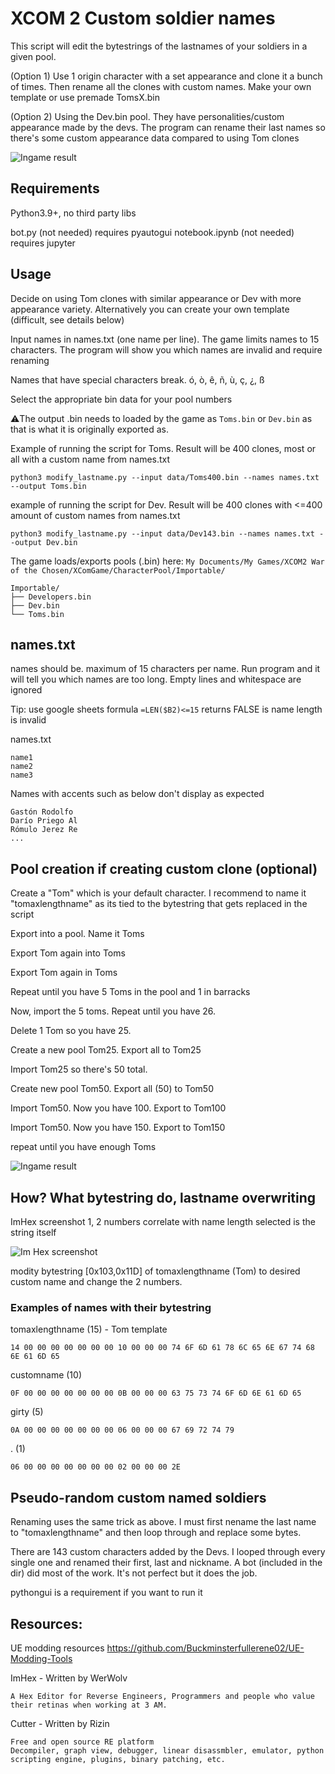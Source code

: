 # XCOM 2 Custom soldier names

This script will edit the bytestrings of the lastnames of your soldiers in a given pool.

(Option 1) Use 1 origin character with a set appearance and clone it a bunch of times. Then rename all the clones with custom names. Make your own template or use premade TomsX.bin

(Option 2) Using the Dev.bin pool. They have personalities/custom appearance made by the devs. The program can rename their last names so there's some custom appearance data compared to using Tom clones

![Ingame result](img/screenshot_pool.png)

## Requirements

Python3.9+, no third party libs

bot.py (not needed) requires pyautogui
notebook.ipynb (not needed) requires jupyter

## Usage

Decide on using Tom clones with similar appearance or Dev with more appearance variety. Alternatively you can create your own template (difficult, see details below)

Input names in names.txt (one name per line). The game limits names to 15 characters. The program will show you which names are invalid and require renaming

Names that have special characters break. ó, ò, ê, ñ, ù, ç, ¿, ß

Select the appropriate bin data for your pool numbers

⚠️The output .bin needs to loaded by the game as `Toms.bin` or `Dev.bin` as that is what it is originally exported as.

Example of running the script for Toms. Result will be 400 clones, most or all with a custom name from names.txt
```
python3 modify_lastname.py --input data/Toms400.bin --names names.txt --output Toms.bin
```

example of running the script for Dev. Result will be 400 clones with <=400 amount of custom names from names.txt
```
python3 modify_lastname.py --input data/Dev143.bin --names names.txt --output Dev.bin
```

The game loads/exports pools (.bin) here:
`My Documents/My Games/XCOM2 War of the Chosen/XComGame/CharacterPool/Importable/`
```
Importable/
├── Developers.bin
├── Dev.bin
└── Toms.bin
```

## names.txt

names should be. maximum of 15 characters per name. Run program and it will tell you which names are too long. 
Empty lines and whitespace are ignored

Tip: use google sheets formula `=LEN($B2)<=15` returns FALSE is name length is invalid

names.txt

```
name1
name2
name3
```

Names with accents such as below don't display as expected
```
Gastón Rodolfo 
Darío Priego Al
Rómulo Jerez Re
...
```

## Pool creation if creating custom clone (optional)

Create a "Tom" which is your default character. I recommend to name it "tomaxlengthname" as its tied to the bytestring that gets replaced in the script

Export into a pool. Name it Toms

Export Tom again into Toms

Export Tom again in Toms

Repeat until you have 5 Toms in the pool and 1 in barracks

Now, import the 5 toms. Repeat until you have 26.

Delete 1 Tom so you have 25.

Create a new pool Tom25. Export all to Tom25

Import Tom25 so there's 50 total.

Create new pool Tom50. Export all (50) to Tom50  

Import Tom50. Now you have 100. Export to Tom100

Import Tom50. Now you have 150. Export to Tom150

repeat until you have enough Toms



![Ingame result](img/screenshot_clones.png)

## How? What bytestring do, lastname overwriting

ImHex screenshot
1, 2 numbers correlate with name length
selected is the string itself

![Im Hex screenshot](img/ImHex_screenshot.png)

modity bytestring [0x103,0x11D] of tomaxlengthname (Tom) to desired custom name and change the 2 numbers.

### Examples of names with their bytestring

tomaxlengthname (15) - Tom template
```
14 00 00 00 00 00 00 00 10 00 00 00 74 6F 6D 61 78 6C 65 6E 67 74 68 6E 61 6D 65
```

customname (10)
```
0F 00 00 00 00 00 00 00 0B 00 00 00 63 75 73 74 6F 6D 6E 61 6D 65

```

girty (5)
```
0A 00 00 00 00 00 00 00 06 00 00 00 67 69 72 74 79
```

. (1)
```
06 00 00 00 00 00 00 00 02 00 00 00 2E
```

## Pseudo-random custom named soldiers

Renaming uses the same trick as above. I must first nename the last name to "tomaxlengthname" and then loop through and replace some bytes.

There are 143 custom characters added by the Devs. I looped through every single one and renamed their first, last and nickname. A bot (included in the dir) did most of the work. It's not perfect but it does the job.

pythongui is a requirement if you want to run it

## Resources:

UE modding resources
https://github.com/Buckminsterfullerene02/UE-Modding-Tools

ImHex - Written by WerWolv

    A Hex Editor for Reverse Engineers, Programmers and people who value their retinas when working at 3 AM.

Cutter - Written by Rizin

    Free and open source RE platform
    Decompiler, graph view, debugger, linear disassmbler, emulator, python scripting engine, plugins, binary patching, etc.



